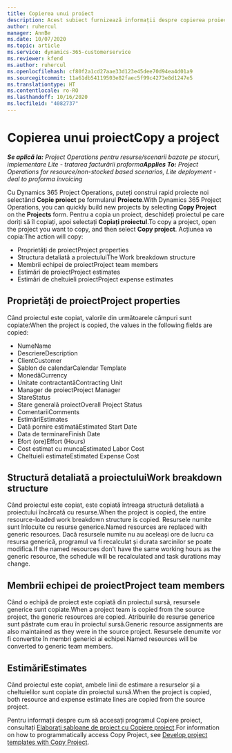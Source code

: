 ```yaml
---
title: Copierea unui proiect
description: Acest subiect furnizează informații despre copierea proiectelor în Dynamics 365 Project Operations.
author: ruhercul
manager: AnnBe
ms.date: 10/07/2020
ms.topic: article
ms.service: dynamics-365-customerservice
ms.reviewer: kfend
ms.author: ruhercul
ms.openlocfilehash: cf80f2a1cd27aae33d123e45dee70d94ea4d01a9
ms.sourcegitcommit: 11a61db54119503e82faec5f99c4273e8d1247e5
ms.translationtype: HT
ms.contentlocale: ro-RO
ms.lasthandoff: 10/16/2020
ms.locfileid: "4082737"
---
```

# <a name="copy-a-project"></a><span data-ttu-id="1fc96-103">Copierea unui proiect</span><span class="sxs-lookup"><span data-stu-id="1fc96-103">Copy a project</span></span>

<span data-ttu-id="1fc96-104">_**Se aplică la:** Project Operations pentru resurse/scenarii bazate pe stocuri, implementare Lite - tratarea facturării proforma_</span><span class="sxs-lookup"><span data-stu-id="1fc96-104">_**Applies To:** Project Operations for resource/non-stocked based scenarios, Lite deployment - deal to proforma invoicing_</span></span>

<span data-ttu-id="1fc96-105">Cu Dynamics 365 Project Operations, puteți construi rapid proiecte noi selectând **Copie proiect** pe formularul **Proiecte**.</span><span class="sxs-lookup"><span data-stu-id="1fc96-105">With Dynamics 365 Project Operations, you can quickly build new projects by selecting **Copy Project** on the **Projects** form.</span></span> <span data-ttu-id="1fc96-106">Pentru a copia un proiect, deschideți proiectul pe care doriți să îl copiați, apoi selectați **Copiați proiectul**.</span><span class="sxs-lookup"><span data-stu-id="1fc96-106">To copy a project, open the project you want to copy, and then select **Copy project**.</span></span> <span data-ttu-id="1fc96-107">Acțiunea va copia:</span><span class="sxs-lookup"><span data-stu-id="1fc96-107">The action will copy:</span></span>

- <span data-ttu-id="1fc96-108">Proprietăți de proiect</span><span class="sxs-lookup"><span data-stu-id="1fc96-108">Project properties</span></span>
- <span data-ttu-id="1fc96-109">Structura detaliată a proiectului</span><span class="sxs-lookup"><span data-stu-id="1fc96-109">The Work breakdown structure</span></span>
- <span data-ttu-id="1fc96-110">Membrii echipei de proiect</span><span class="sxs-lookup"><span data-stu-id="1fc96-110">Project team members</span></span>
- <span data-ttu-id="1fc96-111">Estimări de proiect</span><span class="sxs-lookup"><span data-stu-id="1fc96-111">Project estimates</span></span>
- <span data-ttu-id="1fc96-112">Estimări de cheltuieli proiect</span><span class="sxs-lookup"><span data-stu-id="1fc96-112">Project expense estimates</span></span>

## <a name="project-properties"></a><span data-ttu-id="1fc96-113">Proprietăți de proiect</span><span class="sxs-lookup"><span data-stu-id="1fc96-113">Project properties</span></span>

<span data-ttu-id="1fc96-114">Când proiectul este copiat, valorile din următoarele câmpuri sunt copiate:</span><span class="sxs-lookup"><span data-stu-id="1fc96-114">When the project is copied, the values in the following fields are copied:</span></span>

- <span data-ttu-id="1fc96-115">Nume</span><span class="sxs-lookup"><span data-stu-id="1fc96-115">Name</span></span>
- <span data-ttu-id="1fc96-116">Descriere</span><span class="sxs-lookup"><span data-stu-id="1fc96-116">Description</span></span>
- <span data-ttu-id="1fc96-117">Client</span><span class="sxs-lookup"><span data-stu-id="1fc96-117">Customer</span></span>
- <span data-ttu-id="1fc96-118">Șablon de calendar</span><span class="sxs-lookup"><span data-stu-id="1fc96-118">Calendar Template</span></span>
- <span data-ttu-id="1fc96-119">Monedă</span><span class="sxs-lookup"><span data-stu-id="1fc96-119">Currency</span></span>
- <span data-ttu-id="1fc96-120">Unitate contractantă</span><span class="sxs-lookup"><span data-stu-id="1fc96-120">Contracting Unit</span></span>
- <span data-ttu-id="1fc96-121">Manager de proiect</span><span class="sxs-lookup"><span data-stu-id="1fc96-121">Project Manager</span></span>
- <span data-ttu-id="1fc96-122">Stare</span><span class="sxs-lookup"><span data-stu-id="1fc96-122">Status</span></span>
- <span data-ttu-id="1fc96-123">Stare generală proiect</span><span class="sxs-lookup"><span data-stu-id="1fc96-123">Overall Project Status</span></span>
- <span data-ttu-id="1fc96-124">Comentarii</span><span class="sxs-lookup"><span data-stu-id="1fc96-124">Comments</span></span>
- <span data-ttu-id="1fc96-125">Estimări</span><span class="sxs-lookup"><span data-stu-id="1fc96-125">Estimates</span></span>
- <span data-ttu-id="1fc96-126">Dată pornire estimată</span><span class="sxs-lookup"><span data-stu-id="1fc96-126">Estimated Start Date</span></span>
- <span data-ttu-id="1fc96-127">Data de terminare</span><span class="sxs-lookup"><span data-stu-id="1fc96-127">Finish Date</span></span>
- <span data-ttu-id="1fc96-128">Efort (ore)</span><span class="sxs-lookup"><span data-stu-id="1fc96-128">Effort (Hours)</span></span>
- <span data-ttu-id="1fc96-129">Cost estimat cu munca</span><span class="sxs-lookup"><span data-stu-id="1fc96-129">Estimated Labor Cost</span></span>
- <span data-ttu-id="1fc96-130">Cheltuieli estimate</span><span class="sxs-lookup"><span data-stu-id="1fc96-130">Estimated Expense Cost</span></span>

## <a name="work-breakdown-structure"></a><span data-ttu-id="1fc96-131">Structură detaliată a proiectului</span><span class="sxs-lookup"><span data-stu-id="1fc96-131">Work breakdown structure</span></span>

<span data-ttu-id="1fc96-132">Când proiectul este copiat, este copiată întreaga structură detaliată a proiectului încărcată cu resurse.</span><span class="sxs-lookup"><span data-stu-id="1fc96-132">When the project is copied, the entire resource-loaded work breakdown structure is copied.</span></span> <span data-ttu-id="1fc96-133">Resursele numite sunt înlocuite cu resurse generice.</span><span class="sxs-lookup"><span data-stu-id="1fc96-133">Named resources are replaced with generic resources.</span></span> <span data-ttu-id="1fc96-134">Dacă resursele numite nu au aceleași ore de lucru ca resursa generică, programul va fi recalculat și durata sarcinilor se poate modifica.</span><span class="sxs-lookup"><span data-stu-id="1fc96-134">If the named resources don't have the same working hours as the generic resource, the schedule will be recalculated and task durations may change.</span></span>

## <a name="project-team-members"></a><span data-ttu-id="1fc96-135">Membrii echipei de proiect</span><span class="sxs-lookup"><span data-stu-id="1fc96-135">Project team members</span></span>

<span data-ttu-id="1fc96-136">Când o echipă de proiect este copiată din proiectul sursă, resursele generice sunt copiate.</span><span class="sxs-lookup"><span data-stu-id="1fc96-136">When a project team is copied from the source project, the generic resources are copied.</span></span> <span data-ttu-id="1fc96-137">Atribuirile de resurse generice sunt păstrate cum erau în proiectul sursă.</span><span class="sxs-lookup"><span data-stu-id="1fc96-137">Generic resource assignments are also maintained as they were in the source project.</span></span> <span data-ttu-id="1fc96-138">Resursele denumite vor fi convertite în membri generici ai echipei.</span><span class="sxs-lookup"><span data-stu-id="1fc96-138">Named resources will be converted to generic team members.</span></span>

## <a name="estimates"></a><span data-ttu-id="1fc96-139">Estimări</span><span class="sxs-lookup"><span data-stu-id="1fc96-139">Estimates</span></span>

<span data-ttu-id="1fc96-140">Când proiectul este copiat, ambele linii de estimare a resurselor și a cheltuielilor sunt copiate din proiectul sursă.</span><span class="sxs-lookup"><span data-stu-id="1fc96-140">When the project is copied, both resource and expense estimate lines are copied from the source project.</span></span> 

<span data-ttu-id="1fc96-141">Pentru informații despre cum să accesați programul Copiere proiect, consultați [Elaborați șabloane de proiect cu Copiere proiect](dev-copy-project.md).</span><span class="sxs-lookup"><span data-stu-id="1fc96-141">For information on how to programmatically access Copy Project, see [Develop project templates with Copy Project](dev-copy-project.md).</span></span>
